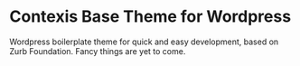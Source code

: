 # Contexis Base Theme for Wordpress

Wordpress boilerplate theme for quick and easy development, based on Zurb Foundation. Fancy things are yet to come. 
